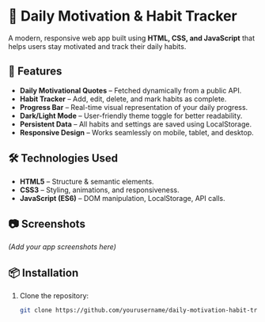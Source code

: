 # 🌟 Daily Motivation & Habit Tracker

A modern, responsive web app built using **HTML, CSS, and JavaScript** that helps users stay motivated and track their daily habits.

## 🚀 Features
- **Daily Motivational Quotes** – Fetched dynamically from a public API.
- **Habit Tracker** – Add, edit, delete, and mark habits as complete.
- **Progress Bar** – Real-time visual representation of your daily progress.
- **Dark/Light Mode** – User-friendly theme toggle for better readability.
- **Persistent Data** – All habits and settings are saved using LocalStorage.
- **Responsive Design** – Works seamlessly on mobile, tablet, and desktop.

## 🛠️ Technologies Used
- **HTML5** – Structure & semantic elements.
- **CSS3** – Styling, animations, and responsiveness.
- **JavaScript (ES6)** – DOM manipulation, LocalStorage, API calls.

## 📷 Screenshots
*(Add your app screenshots here)*

## 📦 Installation
1. Clone the repository:
   ```bash
   git clone https://github.com/yourusername/daily-motivation-habit-tracker.git
